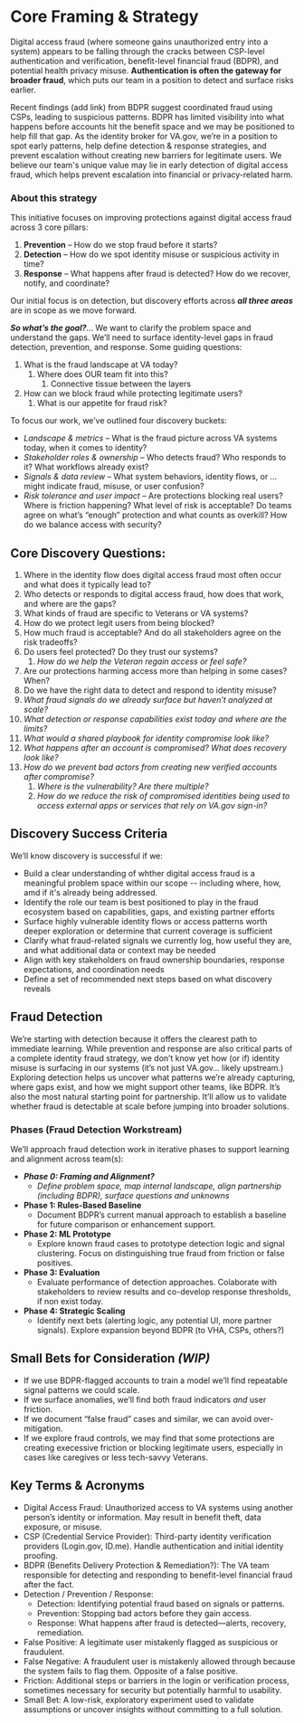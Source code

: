 # Core Framing & Strategy

Digital access fraud (where someone gains unauthorized entry into a system)  appears to be falling through the cracks between CSP-level authentication and verification, benefit-level financial fraud (BDPR), and potential health privacy misuse. **Authentication is often the gateway for broader fraud**, which puts our team in a position to detect and surface risks earlier.

Recent findings (add link) from BDPR suggest coordinated fraud using CSPs, leading to suspicious patterns. BDPR has limited visibility into what happens before accounts hit the benefit space and we may be positioned to help fill that gap. As the identity broker for VA.gov, we’re in a position to spot early patterns, help define detection & response strategies, and prevent escalation without creating new barriers for legitimate users. We believe our team's unique value may lie in early detection of digital access fraud, which helps prevent escalation into financial or privacy-related harm.

### About this strategy

This initiative focuses on improving protections against digital access fraud across 3 core pillars:

1. **Prevention** – How do we stop fraud before it starts?  
2. **Detection** – How do we spot identity misuse or suspicious activity in time?  
3. **Response** – What happens after fraud is detected? How do we recover, notify, and coordinate?

Our initial focus is on detection, but discovery efforts across ***all three areas*** are in scope as we move forward.

***So what’s the goal?***... We want to clarify the problem space and understand the gaps. We’ll need to surface identity-level gaps in fraud detection, prevention, and response. Some guiding questions:

1. What is the fraud landscape at VA today?  
   1. Where does OUR team fit into this?  
      1. Connective tissue between the layers  
2. How can we block fraud while protecting legitimate users?  
   1. What is our appetite for fraud risk?

To focus our work, we’ve outlined four discovery buckets:

* *Landscape & metrics* – What is the fraud picture across VA systems today, when it comes to identity?  
* *Stakeholder roles & ownership* – Who detects fraud? Who responds to it? What workflows already exist?  
* *Signals & data review* – What system behaviors, identity flows, or … might indicate fraud, misuse, or user confusion?  
* *Risk tolerance and user impact* – Are protections blocking real users? Where is friction happening? What level of risk is acceptable? Do teams agree on what’s “enough” protection and what counts as overkill? How do we balance access with security?  

## Core Discovery Questions:

1. Where in the identity flow does digital access fraud most often occur and what does it typically lead to?
2. Who detects or responds to digital access fraud, how does that work, and where are the gaps? 
3. What kinds of fraud are specific to Veterans or VA systems?   
4. How do we protect legit users from being blocked?  
5. How much fraud is acceptable? And do all stakeholders agree on the risk tradeoffs?  
6. Do users feel protected? Do they trust our systems?  
   1. *How do we help the Veteran regain access or feel safe?*  
7. Are our protections harming access more than helping in some cases? When?  
8. Do we have the right data to detect and respond to identity misuse?  
9. *What fraud signals do we already surface but haven’t analyzed at scale?*  
10. *What detection or response capabilities exist today and where are the limits?*  
11. *What would a shared playbook for identity compromise look like?*  
12. *What happens after an account is compromised? What does recovery look like?*  
13. *How do we prevent bad actors from creating new verified accounts after compromise?*  
    1. *Where is the vulnerability? Are there multiple?*  
    2. *How do we reduce the risk of compromised identities being used to access external apps or services that rely on VA.gov sign-in?*

## Discovery Success Criteria

We’ll know discovery is successful if we:

* Build a clear understanding of whther digital access fraud is a meaningful problem space within our scope -- including where, how, amd if it's already being addressed.
* Identify the role our team is best positioned to play in the fraud ecosystem based on capabilities, gaps, and existing partner efforts
* Surface highly vulnerable identity flows or access patterns worth deeper exploration or determine that current coverage is sufficient
* Clarify what fraud-related signals we currently log, how useful they are, and what additional data or context may be needed
* Align with key stakeholders on fraud ownership boundaries, response expectations, and coordination needs
* Define a set of recommended next steps based on what discovery reveals

## Fraud Detection

We’re starting with detection because it offers the clearest path to immediate learning. While prevention and response are also critical parts of a complete identity fraud strategy, we don’t know yet how (or if) identity misuse is surfacing in our systems (it’s not just VA.gov… likely upstream.) Exploring detection helps us uncover what patterns we’re already capturing, where gaps exist, and how we might support other teams, like BDPR. It’s also the most natural starting point for partnership. It’ll allow us to validate whether fraud is detectable at scale before jumping into broader solutions.

### Phases (Fraud Detection Workstream)

We’ll approach fraud detection work in iterative phases to support learning and alignment across team(s):

* ***Phase 0: Framing and Alignment?***  
  * *Define problem space, map internal landscape, align partnership (including BDPR), surface questions and unknowns*  
* **Phase 1: Rules-Based Baseline**  
  * Document BDPR’s current manual approach to establish a baseline for future comparison or enhancement support.  
* **Phase 2: ML Prototype**  
  * Explore known fraud cases to prototype detection logic and signal clustering. Focus on distinguishing true fraud from friction or false positives. 
* **Phase 3: Evaluation**  
  * Evaluate performance of detection approaches. Colaborate with stakeholders to review results and co-develop response thresholds, if non exist today.
* **Phase 4: Strategic Scaling**  
  * Identify next bets (alerting logic, any potential UI, more partner signals). Explore expansion beyond BDPR (to VHA, CSPs, others?)

## Small Bets for Consideration *(WIP)*

* If we use BDPR-flagged accounts to train a model we’ll find repeatable signal patterns we could scale.  
* If we surface anomalies, we’ll find both fraud indicators *and* user friction.  
* If we document “false fraud” cases and similar, we can avoid over-mitigation.
* If we explore fraud controls, we may find that some protections are creating execessive friction or blocking legitimate users, especially in cases like caregives or less tech-savvy Veterans.

## Key Terms & Acronyms
* Digital Access Fraud: Unauthorized access to VA systems using another person’s identity or information. May result in benefit theft, data exposure, or misuse.
* CSP (Credential Service Provider): Third-party identity verification providers (Login.gov, ID.me). Handle authentication and initial identity proofing.
* BDPR (Benefits Delivery Protection & Remediation?): The VA team responsible for detecting and responding to benefit-level financial fraud after the fact.
* Detection / Prevention / Response:
  * Detection: Identifying potential fraud based on signals or patterns.
  * Prevention: Stopping bad actors before they gain access.
  * Response: What happens after fraud is detected—alerts, recovery, remediation.
* False Positive: A legitimate user mistakenly flagged as suspicious or fraudulent.
* False Negative: A fraudulent user is mistakenly allowed through because the system fails to flag them. Opposite of a false positive.
* Friction: Additional steps or barriers in the login or verification process, sometimes necessary for security but potentially harmful to usability.
* Small Bet: A low-risk, exploratory experiment used to validate assumptions or uncover insights without committing to a full solution.
